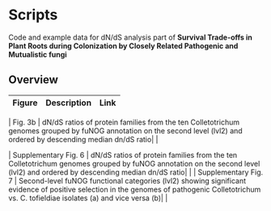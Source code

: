 # Scripts 
Code and example data for dN/dS analysis part of **Survival Trade-offs in Plant Roots during Colonization by Closely Related Pathogenic and Mutualistic fungi**

## Overview

| Figure        | Description           | Link  |
| ------------- |-------------| -----|

| Fig. 3b | dN/dS ratios of protein families from the ten Colletotrichum genomes grouped by fuNOG annotation on the second level (lvl2) and ordered by descending median dn/dS ratio|    |

| Supplementary Fig. 6 | dN/dS ratios of protein families from the ten Colletotrichum genomes grouped by fuNOG annotation on the second level (lvl2) and ordered by descending median dn/dS ratio|    |
| Supplementary Fig. 7 | Second-level fuNOG functional categories (lvl2) showing significant evidence of positive selection in the genomes of pathogenic Colletotrichum vs. C. tofieldiae isolates (a) and vice versa (b)|    |
 
